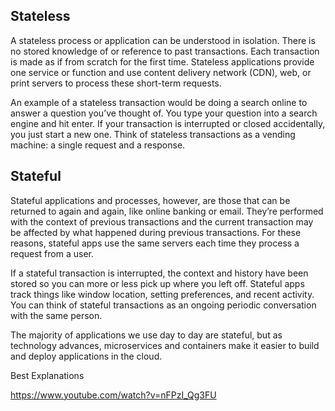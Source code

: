 ## Stateless

A stateless process or application can be understood in isolation. There is no stored knowledge of or reference to past transactions. Each transaction is made as if from scratch for the first time. Stateless applications provide one service or function and use content delivery network (CDN), web, or print servers to process these short-term requests. 

An example of a stateless transaction would be doing a search online to answer a question you’ve thought of. You type your question into a search engine and hit enter. If your transaction is interrupted or closed accidentally, you just start a new one. Think of stateless transactions as a vending machine: a single request and a response. 



## Stateful

Stateful applications and processes, however, are those that can be returned to again and again, like online banking or email. They’re performed with the context of previous transactions and the current transaction may be affected by what happened during previous transactions. For these reasons, stateful apps use the same servers each time they process a request from a user.  

If a stateful transaction is interrupted, the context and history have been stored so you can more or less pick up where you left off. Stateful apps track things like window location, setting preferences, and recent activity. You can think of stateful transactions as an ongoing periodic conversation with the same person.

The majority of applications we use day to day are stateful, but as technology advances, microservices and containers make it easier to build and deploy applications in the cloud. 


Best Explanations

https://www.youtube.com/watch?v=nFPzI_Qg3FU
